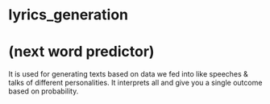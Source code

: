 # lyrics_generation

# (next word predictor)

It is used for generating texts based on data we fed into like speeches & talks of different
personalities. It interprets all and give you a single outcome based on probability.
